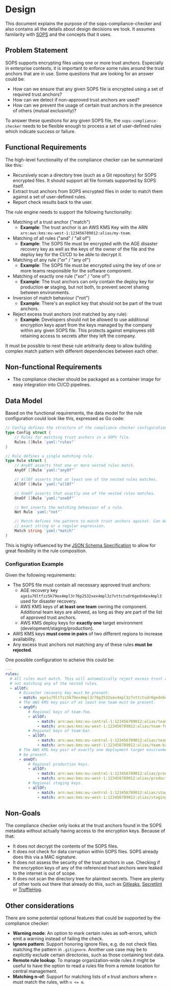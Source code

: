 # Design

This document explains the purpose of the sops-compliance-checker and also
contains all the details about design decisions we took. It assumes familarity
with [SOPS][sops] and the concepts that it uses.

## Problem Statement

SOPS supports encrypting files using one or more trust anchors. Especially in
enterprise contexts, it is important to enforce some rules around the trust
anchors that are in use. Some questions that are looking for an answer could
be:

- How can we ensure that any given SOPS file is encrypted using a set of
  required trust anchors?
- How can we detect if non-approved trust anchors are used?
- How can we prevent the usage of certain trust anchors in the presence of
  others (mutual exclusivity)?

To answer these questions for any given SOPS file, the
`sops-compliance-checker` needs to be flexible enough to process a set of
user-defined rules which indicate success or failure.

## Functional Requirements

The high-level functionality of the compliance checker can be summarized like
this:

- Recursively scan a directory tree (such as a Git repository) for SOPS
  encrypted files. It should support all file formats supported by SOPS itself.
- Extract trust anchors from SOPS encrypted files in order to match them
  against a set of user-defined rules.
- Report check results back to the user.

The rule engine needs to support the following functionality:

- Matching of a trust anchor ("match")
  - **Example**: The trust anchor is an AWS KMS Key with the ARN
    `arn:aws:kms:eu-west-1:123456789012:alias/my-team`.
- Matching of all rules ("and" / "all of")
  - **Example**: The SOPS file must be encrypted with the AGE disaster recovery
    key as well as the keys of the owner of the file and the deploy key for the
    CI/CD to be able to decrypt it.
- Matching of any rule ("or" / "any of")
  - **Example**: The SOPS file must be encrypted using the key of one or more
    teams responsible for the software component.
- Matching of exactly one rule ("xor" / "one of")
  - **Example**: The trust anchors can only contain the deploy key for
    production **or** staging, but not both, to prevent secret sharing between
    environments.
- Inversion of match behaviour ("not")
  - **Example**: There's an explicit key that should not be part of the trust
    anchors.
- Reject excess trust anchors (not matched by any rule):
  - **Example**: Developers should not be allowed to use additional encryption
    keys apart from the keys managed by the company within any given SOPS file.
    This protects against employees still retaining access to secrets after
    they left the company.

It must be possible to nest these rule arbitrarily deep to allow building
complex match pattern with different dependencies between each other.

## Non-functional Requirements

- The compliance checker should be packaged as a container image for easy
  integration into CI/CD pipelines.

## Data Model

Based on the functional requirements, the data model for the rule configuration
could look like this, expressed as Go code:

```go
// Config defines the structure of the compliance checker configuration file.
type Config struct {
	// Rules for matching trust anchors in a SOPS file.
	Rules []Rule `yaml:"rules"`
}

// Rule defines a single matching rule.
type Rule struct {
	// AnyOf asserts that one or more nested rules match.
	AnyOf []Rule `yaml:"anyOf"`

	// AllOf asserts that at least one of the nested rules matches.
	AllOf []Rule `yaml:"allOf"`

	// OneOf asserts that exactly one of the nested rules matches.
	OneOf []Rule `yaml:"oneOf"`

	// Not inverts the matching behaviour of a rule.
	Not Rule `yaml:"not"`

	// Match defines the pattern to match trust anchors against. Can be an
	// exact string or a regular expression.
	Match string `yaml:"match"`
}
```

This is highly influenced by the [JSON Schema Specification][jsonschema-spec]
to allow for great flexibility in the rule composition.

### Configuration Example

Given the following requirements:

- The SOPS file must contain all necessary approved trust anchors:
  - AGE recovery key
    `age1u79ltfzz5k79ex4mpl3r76p2532xex4mpl3z7vttctudr6gedn6ex4mpl3` used for
    disaster recovery.
  - AWS KMS keys of **at least one team** owning the component. Additional team
    keys are allowed, as long as they are part of the list of approved trust
    anchors.
  - AWS KMS deploy keys for **exactly one** target environment
    (development/staging/production).
- AWS KMS keys **must come in pairs** of two different regions to increase availability.
- Any excess trust anchors not matching any of these rules **must be rejected**.

One possible configuration to acheive this could be:

```yaml
---
rules:
  # All rules must match. This will automatically reject excess trust anchors
  # not matching any of the nested rules.
  - allOf:
      # Disaster recovery key must be present.
      - match: age1u79ltfzz5k79ex4mpl3r76p2532xex4mpl3z7vttctudr6gedn6ex4mpl3
      # The AWS KMS key pair of at least one team must be present.
      - anyOf:
          # Regional keys of team-foo.
          - allOf:
              - match: arn:aws:kms:eu-central-1:123456789012:alias/team-foo
              - match: arn:aws:kms:eu-west-1:123456789012:alias/team-foo
          # Regional keys of team-bar.
          - allOf:
              - match: arn:aws:kms:eu-central-1:123456789012:alias/team-bar
              - match: arn:aws:kms:eu-west-1:123456789012:alias/team-bar
      # The AWS KMS key pair of exactly one deployment target environment must
      # be present.
      - oneOf:
          # Regional production keys.
          - allOf:
              - match: arn:aws:kms:eu-central-1:123456789012:alias/production-cicd
              - match: arn:aws:kms:eu-west-1:123456789012:alias/production-cicd
          # Regional staging keys.
          - allOf:
              - match: arn:aws:kms:eu-central-1:123456789012:alias/staging-cicd
              - match: arn:aws:kms:eu-west-1:123456789012:alias/staging-cicd
```

## Non-Goals

The compliance checker only looks at the trust anchors found in the SOPS
metadata without actually having access to the encryption keys. Because of
that:

- It does not decrypt the contents of the SOPS files.
- It does not check for data corruption within SOPS files. SOPS already does
  this via a MAC signature.
- It does not assess the security of the trust anchors in use. Checking if the
  encryption keys of any of the referenced trust anchors were leaked to the
  internet is out of scope.
- It does not scan the directory tree for plaintext secrets. There are plenty
  of other tools out there that already do this, such as [Gitleaks][gitleaks],
  [Secretlint][secretlint] or [TruffleHog][trufflehog].

## Other considerations

There are some potential optional features that could be supported by the compliance checker:

- **Warning mode**: An option to mark certain rules as soft-errors, which emit
  a warning instead of failing the check.
- **Ignore pattern**: Support honoring ignore files, e.g. do not check files
  matching the pattern in `.gitignore`. Another use case may be to explicitly
  exclude certain directories, such as those containing test data.
- **Remote rule lookup**: To manage organization-wide rules it might be useful
  to have the option to read a rules file from a remote location for central
  management.
- **Matching n-of**: Support for matching lists of `m` trust anchors where `n`
  must match the rules, with `n <= m`.

[gitleaks]: https://github.com/gitleaks/gitleaks
[jsonschema-spec]: https://json-schema.org/draft/2020-12/json-schema-core
[secretlint]: https://github.com/secretlint/secretlint
[sops]: https://github.com/getsops/sops
[trufflehog]: https://github.com/trufflesecurity/trufflehog
